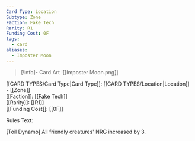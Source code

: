 ```yaml
---
Card Type: Location
Subtype: Zone
Faction: Fake Tech
Rarity: R1
Funding Cost: 0F
tags:
  - card
aliases:
  - Imposter Moon
---
```

> [!info]- Card Art
> ![[Imposter Moon.png]]

[[CARD TYPES/Card Type|Card Type]]: [[CARD TYPES/Location|Location]] - [[Zone]]  
[[Faction]]: [[Fake Tech]]  
[[Rarity]]: [[R1]]  
[[Funding Cost]]: [[0F]]  

Rules Text:  

[Toil Dynamo] All friendly creatures' NRG increased by 3.  